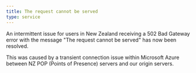 ```yaml
---
title: The request cannot be served
type: service
---
```


An intermittent issue for users in New Zealand receiving a 502 Bad Gateway error with the message "The request cannot be served" has now been resolved.

This was caused by a transient connection issue within Microsoft Azure between NZ POP (Points of Presence) servers and our origin servers.